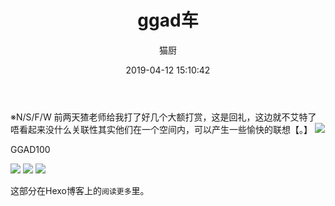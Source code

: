 ﻿---
layout: post
title: ggad车
date: 2019-04-12 15:10:42
updated: 2019-04-12 15:10:42
comments: true
categories: []
tags: [ggad]
keywords: []
permalink: "hello-ggad1"
author: "猫厨"
description: ""
toc: true
---
※N/S/F/W
前两天猹老师给我打了好几个大额打赏，这是回礼，这边就不艾特了
唔看起来没什么关联性其实他们在一个空间内，可以产生一些愉快的联想【。】
![](https://meowchain247.github.io/img/GGAD100.png)
<!-- more --> GGAD100
![](https://meowchain247.github.io/img/Unnatural-006-000.jpg)
![](https://meowchain247.github.io/img/Unnatural-007-000.jpg)
![](https://meowchain247.github.io/img/Unnatural-008-000.jpg)
 

这部分在Hexo博客上的`阅读更多`里。